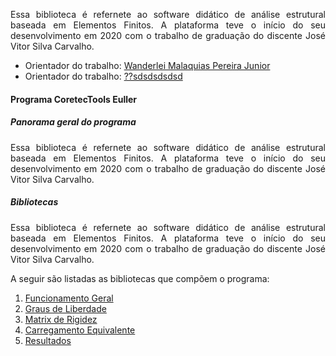 
<p style='text-align: justify;'>Essa biblioteca é refernete ao software didático de análise estrutural baseada em Elementos Finitos. A plataforma teve o início do seu desenvolvimento em 2020 com o trabalho de graduação do discente José Vitor Silva Carvalho.</p>
  
- Orientador do trabalho:  [Wanderlei Malaquias Pereira Junior](http://lattes.cnpq.br/2268506213083114)
- Orientador do trabalho:  [??sdsdsdsdsd](http://lattes.cnpq.br/2268506213083114)

#### Programa CoretecTools Euller

##### Panorama geral do programa
<p style='text-align: justify;'>Essa biblioteca é refernete ao software didático de análise estrutural baseada em Elementos Finitos. A plataforma teve o início do seu desenvolvimento em 2020 com o trabalho de graduação do discente José Vitor Silva Carvalho.</p>

##### Bibliotecas
<p style='text-align: justify;'>Essa biblioteca é refernete ao software didático de análise estrutural baseada em Elementos Finitos. A plataforma teve o início do seu desenvolvimento em 2020 com o trabalho de graduação do discente José Vitor Silva Carvalho.</p>

A seguir são listadas as bibliotecas que compõem o programa:
1. [Funcionamento Geral](https://github.com/wmpjrufg/ANALISEMATRICIAL/blob/gh-pages/LIBRARY_WORKFLOW.html)
2. [Graus de Liberdade](https://github.com/wmpjrufg/ANALISEMATRICIAL/blob/gh-pages/LIBRARY_WORKFLOW.html)
3. [Matrix de Rigidez](https://github.com/wmpjrufg/ANALISEMATRICIAL/blob/gh-pages/LIBRARY_MATRIX_ELEMENTS.html)
3. [Carregamento Equivalente](https://github.com/wmpjrufg/ANALISEMATRICIAL/blob/gh-pages/LIBRARY_WORKFLOW.html)
4. [Resultados](https://github.com/wmpjrufg/ANALISEMATRICIAL/blob/gh-pages/LIBRARY_WORKFLOW.html)
